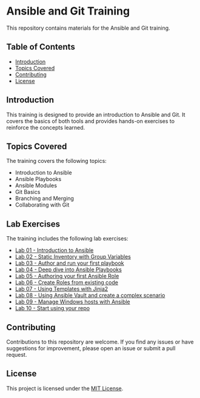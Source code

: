 # Ansible and Git Training

This repository contains materials for the Ansible and Git training.

## Table of Contents

- [Introduction](#introduction)
- [Topics Covered](#topics-covered)
- [Contributing](#contributing)
- [License](#license)

## Introduction

This training is designed to provide an introduction to Ansible and Git. It covers the basics of both tools and provides hands-on exercises to reinforce the concepts learned.

## Topics Covered

The training covers the following topics:

- Introduction to Ansible
- Ansible Playbooks
- Ansible Modules
- Git Basics
- Branching and Merging
- Collaborating with Git

## Lab Exercises

The training includes the following lab exercises:

- [Lab 01 - Introduction to Ansible](labs/lab-01.md)
- [Lab 02 - Static Inventory with Group Variables](labs/lab-02.md)
- [Lab 03 - Author and run your first playbook](labs/lab-03.md)
- [Lab 04 - Deep dive into Ansible Playbooks](labs/lab-04.md)
- [Lab 05 - Authoring your first Ansible Role](labs/lab-05.md)
- [Lab 06 - Create Roles from existing code](labs/lab-06.md)
- [Lab 07 - Using Templates with Jinja2](labs/lab-07.md)
- [Lab 08 - Using Ansible Vault and create a complex scenario](labs/lab-08.md)
- [Lab 09 - Manage Windows hosts with Ansible](labs/lab-09.md)
- [Lab 10 - Start using your repo](labs/lab-10.md)

## Contributing

Contributions to this repository are welcome. If you find any issues or have suggestions for improvement, please open an issue or submit a pull request.

## License

This project is licensed under the [MIT License](LICENSE).
